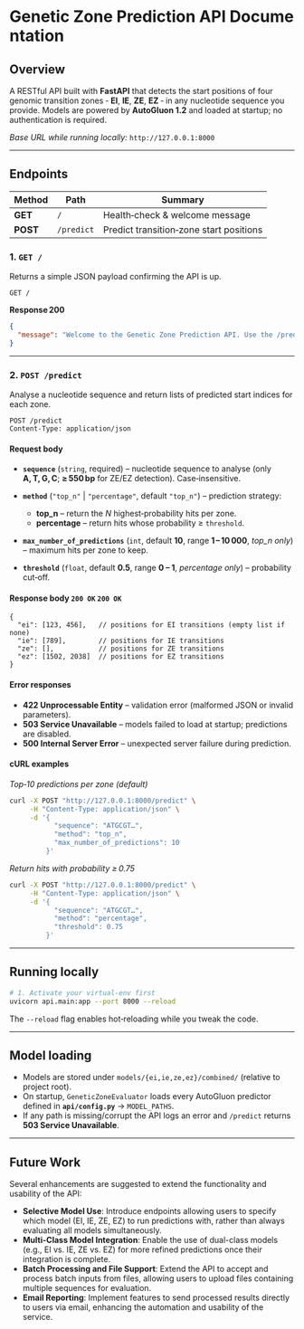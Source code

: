 # Genetic Zone Prediction API Documentation

## Overview

A RESTful API built with **FastAPI** that detects the start positions of four genomic transition zones ‑ **EI**, **IE**, **ZE**, **EZ** ‑ in any nucleotide sequence you provide.
Models are powered by **AutoGluon 1.2** and loaded at startup; no authentication is required.

*Base URL while running locally:* `http://127.0.0.1:8000`

---

## Endpoints

| Method   | Path       | Summary                                 |
| -------- | ---------- | --------------------------------------- |
| **GET**  | `/`        | Health‑check & welcome message          |
| **POST** | `/predict` | Predict transition‑zone start positions |

### 1. `GET /`

Returns a simple JSON payload confirming the API is up.

```http
GET /
```

**Response 200**

```json
{
  "message": "Welcome to the Genetic Zone Prediction API. Use the /predict endpoint to analyze sequences."
}
```

---

### 2. `POST /predict`

Analyse a nucleotide sequence and return lists of predicted start indices for each zone.

```http
POST /predict
Content‑Type: application/json
```

#### Request body

* **`sequence`** (`string`, required) – nucleotide sequence to analyse (only **A, T, G, C**; **≥ 550 bp** for ZE/EZ detection). Case‑insensitive.
* **`method`** (`"top_n"` | `"percentage"`, default `"top_n"`) – prediction strategy:

  * **top\_n** – return the *N* highest‑probability hits per zone.
  * **percentage** – return hits whose probability ≥ `threshold`.
* **`max_number_of_predictions`** (`int`, default **10**, range **1 – 10 000**, *top\_n only*) – maximum hits per zone to keep.
* **`threshold`** (`float`, default **0.5**, range **0 – 1**, *percentage only*) – probability cut‑off.

#### Response body `200 OK` `200 OK`

```jsonc
{
  "ei": [123, 456],   // positions for EI transitions (empty list if none)
  "ie": [789],        // positions for IE transitions
  "ze": [],           // positions for ZE transitions
  "ez": [1502, 2038]  // positions for EZ transitions
}
```

#### Error responses

* **422 Unprocessable Entity** – validation error (malformed JSON or invalid parameters).
* **503 Service Unavailable** – models failed to load at startup; predictions are disabled.
* **500 Internal Server Error** – unexpected server failure during prediction.

#### cURL examples

*Top‑10 predictions per zone (default)*

```bash
curl -X POST "http://127.0.0.1:8000/predict" \
     -H "Content-Type: application/json" \
     -d '{
           "sequence": "ATGCGT…",
           "method": "top_n",
           "max_number_of_predictions": 10
         }'
```

*Return hits with probability ≥ 0.75*

```bash
curl -X POST "http://127.0.0.1:8000/predict" \
     -H "Content-Type: application/json" \
     -d '{
           "sequence": "ATGCGT…",
           "method": "percentage",
           "threshold": 0.75
         }'
```

---

## Running locally

```bash
# 1. Activate your virtual‑env first
uvicorn api.main:app --port 8000 --reload
```

The `--reload` flag enables hot‑reloading while you tweak the code.

---

## Model loading

* Models are stored under `models/{ei,ie,ze,ez}/combined/` (relative to project root).
* On startup, `GeneticZoneEvaluator` loads every AutoGluon predictor defined in **`api/config.py`** → `MODEL_PATHS`.
* If any path is missing/corrupt the API logs an error and `/predict` returns **503 Service Unavailable**.

---

## Future Work

Several enhancements are suggested to extend the functionality and usability of the API:

* **Selective Model Use**: Introduce endpoints allowing users to specify which model (EI, IE, ZE, EZ) to run predictions with, rather than always evaluating all models simultaneously.
* **Multi-Class Model Integration**: Enable the use of dual-class models (e.g., EI vs. IE, ZE vs. EZ) for more refined predictions once their integration is complete.
* **Batch Processing and File Support**: Extend the API to accept and process batch inputs from files, allowing users to upload files containing multiple sequences for evaluation.
* **Email Reporting**: Implement features to send processed results directly to users via email, enhancing the automation and usability of the service.
